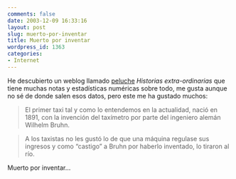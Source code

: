 ```yaml
---
comments: false
date: 2003-12-09 16:33:16
layout: post
slug: muerto-por-inventar
title: Muerto por inventar
wordpress_id: 1363
categories:
- Internet
---
```


He descubierto un weblog llamado [peluche](http://peluche.bitacoras.com/) _Historias extra-ordinarias_ que tiene muchas notas y estadísticas numéricas sobre todo, me gusta aunque no sé de donde salen esos datos, pero este me ha gustado muchos:





> El primer taxi tal y como lo entendemos en la actualidad, nació en 1891, con la invención del taxímetro por parte del ingeniero alemán Wilhelm Bruhn.
> 
> 


> 
> A los taxistas no les gustó lo de que una máquina regulase sus ingresos y como “castigo” a Bruhn por haberlo inventado, lo tiraron al río.





Muerto por inventar…




 

